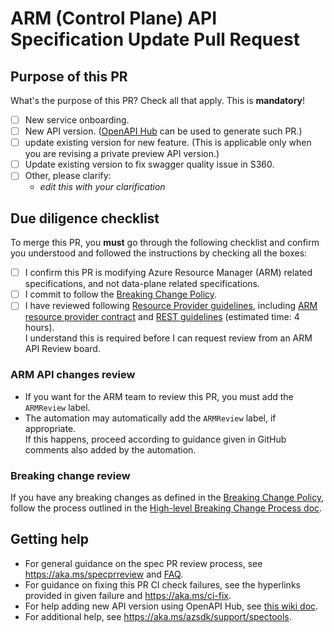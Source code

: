 # ARM (Control Plane) API Specification Update Pull Request 

## Purpose of this PR

What's the purpose of this PR? Check all that apply. This is **mandatory**!

  - [ ] New service onboarding.
  - [ ] New API version. ([OpenAPI Hub](https://aka.ms/openapihub) can be used to generate such PR.)
  - [ ] update existing version for new feature. (This is applicable only when you are revising a private preview API version.)
  - [ ] Update existing version to fix swagger quality issue in S360.
  - [ ] Other, please clarify:
    - _edit this with your clarification_

## Due diligence checklist

To merge this PR, you **must** go through the following checklist and confirm you understood 
and followed the instructions by checking all the boxes:

- [ ] I confirm this PR is modifying Azure Resource Manager (ARM) related specifications, and not data-plane related specifications.
- [ ] I commit to follow the [Breaking Change Policy](https://aka.ms/AzBreakingChangesPolicy).
- [ ] I have reviewed following [Resource Provider guidelines](https://aka.ms/rpguidelines), including
  [ARM resource provider contract](https://github.com/Azure/azure-resource-manager-rpc) and
  [REST guidelines](https://github.com/microsoft/api-guidelines/blob/vNext/azure/Guidelines.md) (estimated time: 4 hours).  
  I understand this is required before I can request review from an ARM API Review board.

### ARM API changes review

- If you want for the ARM team to review this PR, you must add the `ARMReview` label. 
- The automation may automatically add the `ARMReview` label, if appropriate.  
  If this happens, proceed according to guidance given in GitHub comments also added by the automation.

### Breaking change review

If you have any breaking changes as defined in the [Breaking Change Policy](https://aka.ms/AzBreakingChangesPolicy/), 
follow the process outlined in the [High-level Breaking Change Process doc](https://aka.ms/breakingchangesprocess#high-level-breaking-change-process).
      
## Getting help

- For general guidance on the spec PR review process, see https://aka.ms/specprreview and [FAQ](https://aka.ms/faqinprreview).
- For guidance on fixing this PR CI check failures, see the hyperlinks provided in given failure 
  and https://aka.ms/ci-fix.
- For help adding new API version using OpenAPI Hub, see [this wiki doc](https://dev.azure.com/azure-sdk/internal/_wiki/wikis/internal.wiki/208/OpenAPI-Hub-Adding-new-API-version).
- For additional help, see https://aka.ms/azsdk/support/spectools.

